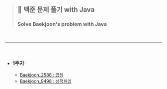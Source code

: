 <br>

> ## 🌟 백준 문제 풀기 with Java
> ### Solve Baekjoon's problem with Java

<br>

___

<br>

- ### 1주차
  - <a href="https://github.com/YuLim2/Baekjoon_Java/blob/master/Baekjoon_Java/src/week01/Baekjoon_2588.java">Baekjoon_2588 : 곱셈</a>
  - <a href="https://github.com/YuLim2/Baekjoon_Java/blob/master/Baekjoon_Java/src/week01/Baekjoon_9498.java">Baekjoon_9498 : 성적처리</a>


